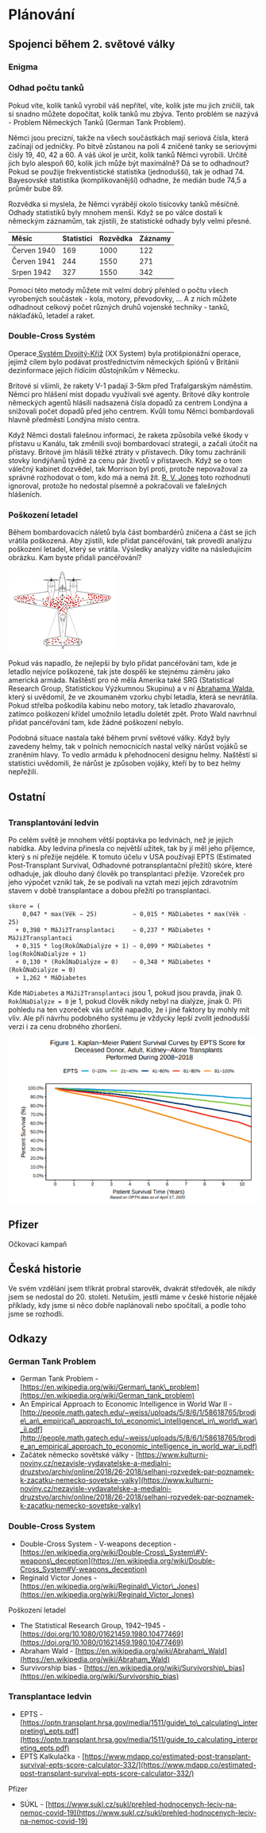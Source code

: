 # Plánování





## Spojenci během 2. světové války

### Enigma

### Odhad počtu tanků

Pokud víte, kolik tanků vyrobil váš nepřítel, víte, kolik jste mu jich zničili, tak si snadno můžete dopočítat, kolik tanků mu zbýva. Tento problém se nazývá - Problem Německých Tanků \(German Tank Problem\). 

Němci jsou precizní, takže na všech součástkách mají seriová čísla, která začínají od jedničky. Po bitvě zůstanou na poli 4 zničené tanky se seriovými čísly 19, 40, 42 a 60. A váš úkol je určit, kolik tanků Němci vyrobili. Určitě jich bylo alespoň 60, kolik jich může být maximálně? Dá se to odhadnout? Pokud se použije frekventistické statistika \(jednodušší\), tak je odhad 74. Bayesovské statistika \(komplikovanější\) odhadne, že medián bude 74,5 a průměr bube 89.

Rozvědka si myslela, že Němci vyrábějí okolo tisícovky tanků měsíčně. Odhady statistiků byly mnohem menší. Když se po válce dostali k německým záznamům, tak zjistili, že statistické odhady byly velmi přesné.

| Měsíc | Statistici | Rozvědka | Záznamy |
| :--- | :--- | :--- | :--- |
| Červen 1940 | 169 | 1000 | 122 |
| Červen 1941 | 244 | 1550 | 271 |
| Srpen 1942 | 327 | 1550 | 342 |

Pomocí této metody můžete mít velmi dobrý přehled o počtu všech vyrobených součástek - kola, motory, převodovky, ... A z nich můžete odhadnout celkový počet různých druhů vojenské techniky - tanků, náklaďáků, letadel a raket.

### Double-Cross Systém

Operace[ Systém Dvojitý-Kříž](https://en.wikipedia.org/wiki/Double-Cross_System#V-weapons_deception) \(XX System\) byla protišpionážní operace, jejimž cílem bylo podávat prostřednictvím německých špiónů v Británii dezinformace jejich řídícím důstojníkům v Německu.

Britové si všimli, že rakety V-1 padají 3-5km před Trafalgarským náměstím. Němci pro hlášení míst dopadu využívali své agenty. Britové díky kontrole německých agentů hlásili nadsazená čísla dopadů za centrem Londýna a snižovali počet dopadů před jeho centrem. Kvůli tomu Němci bombardovali hlavně předměstí Londýna místo centra.

Když Němci dostali falešnou informaci, že raketa způsobila velké škody v přístavu u Kanálu, tak změnili svoji bombardovací strategii, a začali útočit na přístavy. Britové jim hlásili těžké ztráty v přístavech. Díky tomu zachránili stovky londýňanů týdně za cenu pár životů v přístavech. Když se o tom válečný kabinet dozvědel, tak Morrison byl proti, protože nepovažoval za správné rozhodovat o tom, kdo má a nemá žít. [R. V. Jones](https://en.wikipedia.org/wiki/Reginald_Victor_Jones) toto rozhodnutí ignoroval, protože ho nedostal písemně a pokračovali ve falešných hlášeních.

### Poškození letadel

Během bombardovacích náletů byla část bombardérů zničena a část se jich vrátila poškozená. Aby zjistili, kde přidat pancéřování, tak provedli analýzu poškození letadel, který se vrátila. Výsledky analýzy vidíte na následujícím obrázku. Kam byste přidali pancéřování?

![&#x10C;erven&#xE9; te&#x10D;ky ukazuj&#xED; &#x10D;ast&#xE1; m&#xED;sta po&#x161;kozen&#xED;](../.gitbook/assets/survivorship-bias.png)

Pokud vás napadlo, že nejlepší by bylo přidat pancéřování tam, kde je letadlo nejvíce poškozené, tak jste dospěli ke stejnému záměru jako americká armáda. Naštěstí pro ně měla Amerika také SRG \(Statistical Research Group, Statistickou Výzkumnou Skupinu\) a v ní [Abrahama Walda](https://en.wikipedia.org/wiki/Abraham_Wald), který si uvědomil, že ve zkoumaném vzorku chybí letadla, která se nevrátila. Pokud střelba poškodila kabinu nebo motory, tak letadlo zhavarovalo, zatímco poškození křídel umožnilo letadlu doletět zpět. Proto Wald navrhnul přidat pancéřování tam, kde žádné poškození nebylo.

Podobná situace nastala také během první světové války. Když byly zavedeny helmy, tak v polních nemocnicích nastal velký nárůst vojáků se zraněním hlavy. To vedlo armádu k přehodnocení designu helmy. Naštěstí si statistici uvědomili, že nárůst je způsoben vojáky, kteří by to bez helmy nepřežili.

## Ostatní

## 

### Transplantování ledvin

Po celém světě je mnohem větší poptávka po ledvinách, než je jejich nabídka. Aby ledvina přinesla co největší užitek, tak by jí měl jeho příjemce, který s ní přežije nejdéle. K tomuto účelu v USA používají EPTS \(Estimated Post-Transplant Survival, Odhadovné potransplantační přežití\) skóre, které odhaduje, jak dlouho daný člověk po transplantaci přežije. Vzoreček pro jeho výpočet vznikl tak, že se podívali na vztah mezi jejich zdravotním stavem v době transplantace a dobou přežití po transplantaci.

```text
skore = (
    0,047 * max(Věk − 25)          − 0,015 * MáDiabetes * max(Věk - 25)
  + 0,398 * MáJižTransplantaci     − 0,237 * MáDiabetes * MáJižTransplantaci
  + 0,315 * log(RokůNaDialýze + 1) − 0,099 * MáDiabetes * log(RokůNaDialýze + 1)
  + 0,130 * (RokůNaDialýze = 0)    − 0,348 * MáDiabetes * (RokůNaDialýze = 0) 
  + 1,262 * MáDiabetes
```

Kde `MáDiabetes` a `MáJižTransplantaci` jsou 1, pokud jsou pravda, jinak 0. `RokůNaDialýze = 0` je 1, pokud člověk nikdy nebyl na dialýze, jinak 0. Při pohledu na ten vzoreček vás určitě napadlo, že i jiné faktory by mohly mít vliv.  Ale při návrhu podobného systému je vždycky lepší zvolit jednodušší verzi i za cenu drobného zhoršení.

![Doba p&#x159;e&#x17E;it&#xED; pacient&#x16F; \(roky\)](../.gitbook/assets/screenshot-from-2021-01-18-20-58-33.png)

## Pfizer



Očkovací kampaň

## Česká historie

Ve svém vzdělání jsem tříkrát probral starověk, dvakrát středověk, ale nikdy jsem se nedostal do 20. století. Netuším, jestli máme v české historie nějaké příklady, kdy jsme si něco dobře naplánovali nebo spočítali, a podle toho jsme se rozhodli.





## Odkazy

### German Tank Problem

* German Tank Problem - [https://en.wikipedia.org/wiki/German\_tank\_problem](https://en.wikipedia.org/wiki/German_tank_problem)
* An Empirical Approach to Economic Intelligence in World War II - [http://people.math.gatech.edu/~weiss/uploads/5/8/6/1/58618765/brodie\_an\_empirical\_approach\_to\_economic\_intelligence\_in\_world\_war\_ii.pdf](http://people.math.gatech.edu/~weiss/uploads/5/8/6/1/58618765/brodie_an_empirical_approach_to_economic_intelligence_in_world_war_ii.pdf)
* Začátek německo sovětské války - [https://www.kulturni-noviny.cz/nezavisle-vydavatelske-a-medialni-druzstvo/archiv/online/2018/26-2018/selhani-rozvedek-par-poznamek-k-zacatku-nemecko-sovetske-valky](https://www.kulturni-noviny.cz/nezavisle-vydavatelske-a-medialni-druzstvo/archiv/online/2018/26-2018/selhani-rozvedek-par-poznamek-k-zacatku-nemecko-sovetske-valky)

### Double-Cross System

* Double-Cross System - V-weapons deception - [https://en.wikipedia.org/wiki/Double-Cross\_System\#V-weapons\_deception](https://en.wikipedia.org/wiki/Double-Cross_System#V-weapons_deception)
* Reginald Victor Jones - [https://en.wikipedia.org/wiki/Reginald\_Victor\_Jones](https://en.wikipedia.org/wiki/Reginald_Victor_Jones)

Poškození letadel

* The Statistical Research Group, 1942–1945 - [https://doi.org/10.1080/01621459.1980.10477469](https://doi.org/10.1080/01621459.1980.10477469)
* Abraham Wald - [https://en.wikipedia.org/wiki/Abraham\_Wald](https://en.wikipedia.org/wiki/Abraham_Wald)
* Survivorship bias - [https://en.wikipedia.org/wiki/Survivorship\_bias](https://en.wikipedia.org/wiki/Survivorship_bias)

### Transplantace ledvin

* EPTS - [https://optn.transplant.hrsa.gov/media/1511/guide\_to\_calculating\_interpreting\_epts.pdf](https://optn.transplant.hrsa.gov/media/1511/guide_to_calculating_interpreting_epts.pdf)
* EPTS Kalkulačka - [https://www.mdapp.co/estimated-post-transplant-survival-epts-score-calculator-332/](https://www.mdapp.co/estimated-post-transplant-survival-epts-score-calculator-332/)

Pfizer

* SÚKL - [https://www.sukl.cz/sukl/prehled-hodnocenych-leciv-na-nemoc-covid-19](https://www.sukl.cz/sukl/prehled-hodnocenych-leciv-na-nemoc-covid-19)

